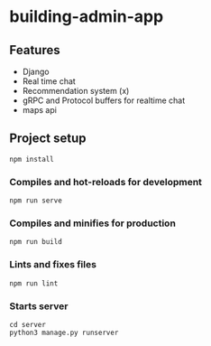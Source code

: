 # building-admin-app

## Features
* Django
* Real time chat
* Recommendation system (x)
* gRPC and Protocol buffers for realtime chat
* maps api

## Project setup
```
npm install
```

### Compiles and hot-reloads for development
```
npm run serve
```

### Compiles and minifies for production
```
npm run build
```

### Lints and fixes files
```
npm run lint
```

### Starts server 
```
cd server
python3 manage.py runserver
```
